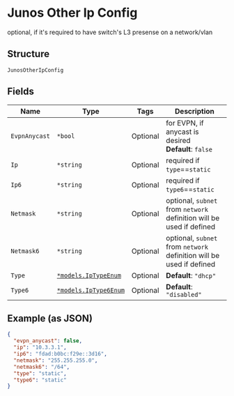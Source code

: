 
# Junos Other Ip Config

optional, if it's required to have switch's L3 presense on a network/vlan

## Structure

`JunosOtherIpConfig`

## Fields

| Name | Type | Tags | Description |
|  --- | --- | --- | --- |
| `EvpnAnycast` | `*bool` | Optional | for EVPN, if anycast is desired<br>**Default**: `false` |
| `Ip` | `*string` | Optional | required if `type`==`static` |
| `Ip6` | `*string` | Optional | required if `type6`==`static` |
| `Netmask` | `*string` | Optional | optional, `subnet` from `network` definition will be used if defined |
| `Netmask6` | `*string` | Optional | optional, `subnet` from `network` definition will be used if defined |
| `Type` | [`*models.IpTypeEnum`](../../doc/models/ip-type-enum.md) | Optional | **Default**: `"dhcp"` |
| `Type6` | [`*models.IpType6Enum`](../../doc/models/ip-type-6-enum.md) | Optional | **Default**: `"disabled"` |

## Example (as JSON)

```json
{
  "evpn_anycast": false,
  "ip": "10.3.3.1",
  "ip6": "fdad:b0bc:f29e::3d16",
  "netmask": "255.255.255.0",
  "netmask6": "/64",
  "type": "static",
  "type6": "static"
}
```

